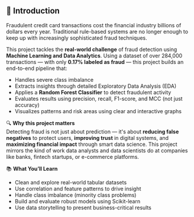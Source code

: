 ## 📌 Introduction

Fraudulent credit card transactions cost the financial industry billions of dollars every year. Traditional rule-based systems are no longer enough to keep up with increasingly sophisticated fraud techniques.

This project tackles the **real-world challenge** of fraud detection using **Machine Learning and Data Analytics**. Using a dataset of over 284,000 transactions — with only **0.17% labeled as fraud** — this project builds an end-to-end pipeline that:

- Handles severe class imbalance
- Extracts insights through detailed Exploratory Data Analysis (EDA)
- Applies a **Random Forest Classifier** to detect fraudulent activity
- Evaluates results using precision, recall, F1-score, and MCC (not just accuracy)
- Visualizes patterns and risk areas using clear and interactive graphs

🔍 **Why this project matters**  
Detecting fraud is not just about prediction — it's about **reducing false negatives** to protect users, **improving trust** in digital systems, and **maximizing financial impact** through smart data science. This project mirrors the kind of work data analysts and data scientists do at companies like banks, fintech startups, or e-commerce platforms.

📚 **What You’ll Learn**

- Clean and explore real-world tabular datasets
- Use correlation and feature patterns to drive insight
- Handle class imbalance (minority class problems)
- Build and evaluate robust models using Scikit-learn
- Use data storytelling to present business-critical results


